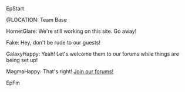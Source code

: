 

EpStart

@LOCATION: Team Base

HornetGlare: We're still working on this site. Go away!

Fake: Hey, don't be rude to our guests!

GalaxyHappy: Yeah! Let's welcome them to our forums while things are being set up!

MagmaHappy: That's right! [Join our forums!](http://cyborgresistance.proboards.com/)

EpFin

<script src="assets/js/EpFormatter.js"></script>